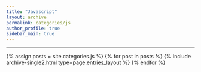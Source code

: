 ```yaml
---
title: "Javascript"
layout: archive
permalink: categories/js
author_profile: true
sidebar_main: true
---
```


***

{% assign posts = site.categories.js %}
{% for post in posts %} {% include archive-single2.html type=page.entries_layout %} {% endfor %}